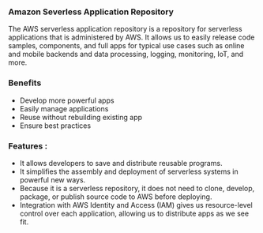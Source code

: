 ### Amazon Severless Application Repository

The AWS serverless application repository is a repository for serverless applications that is administered by AWS. It allows us to easily release code samples, components, and full apps for typical use cases such as online and mobile backends and data processing, logging, monitoring, IoT, and more.

### Benefits 

- Develop more powerful apps
- Easily manage applications
- Reuse without rebuilding existing app
- Ensure best practices

### Features :

- It allows developers to save and distribute reusable programs.
- It simplifies the assembly and deployment of serverless systems in powerful new ways.
- Because it is a serverless repository, it does not need to clone, develop, package, or publish source code to AWS before deploying. 
- Integration with AWS Identity and Access (IAM) gives us resource-level control over each application, allowing us to distribute apps as we see fit. 
